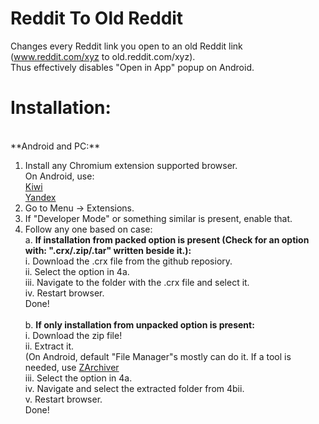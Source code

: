 # Reddit To Old Reddit
Changes every Reddit link you open to an old Reddit link (www.reddit.com/xyz to old.reddit.com/xyz).</br>
Thus effectively disables "Open in App" popup on Android. 
# Installation:
</br>
**Android and PC:** 

</br>

1. Install any Chromium extension supported browser.</br>
   On Android, use:</br> 
    [Kiwi](https://play.google.com/store/apps/details?id=com.kiwibrowser.browser&hl=en&gl=US)</br>
    [Yandex](https://play.google.com/store/apps/details?id=com.yandex.browser&hl=en&gl=US)</br>
2. Go to Menu → Extensions.</br>
3. If "Developer Mode" or something similar is present, enable that.</br>
4. Follow any one based on case:</br>
   a. **If installation from packed option is present (Check for an option with: ".crx/.zip/.tar" written beside it.):**</br>
      i. Download the .crx file from the github reposiory.</br>
      ii. Select the option in 4a.</br>
      iii. Navigate to the folder with the .crx file and select it.</br>
      iv. Restart browser.</br>
      Done!</br></br>
   b. **If only installation from unpacked option is present:**</br>
      i. Download the zip file!</br>
      ii. Extract it.</br>
          (On Android, default "File Manager"s mostly can do it. If a tool is needed, use [ZArchiver](https://play.google.com/store/search?q=zarchiver&c=apps&hl=en&gl=US)</br> 
      iii. Select the option in 4a.</br>
      iv. Navigate and select the extracted folder from 4bii.</br>
       v. Restart browser.</br>
      Done!</br>

